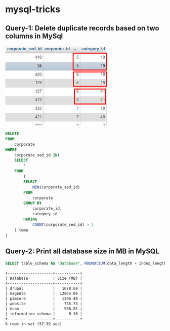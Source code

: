 # mysql-tricks

## Query-1: Delete duplicate records based on two columns in MySql

![Query-1](images/query-1.png)

```sql
DELETE
FROM
    corporate
WHERE
    corporate_sed_id IN(
    SELECT
        *
    FROM
        (
        SELECT
            MIN(corporate_sed_id)
        FROM
            corporate
        GROUP BY
            corporate_id,
            category_id
        HAVING
            COUNT(corporate_sed_id) > 1
    ) temp
)
```

## Query-2: Print all database size in MB in MySQL

```sql
SELECT table_schema AS "Database", ROUND(SUM(data_length + index_length) / 1024 / 1024, 2) AS "Size (MB)"FROM information_schema.TABLES GROUP BY table_schema;
```

```shell
+--------------------+-----------+
| Database           | Size (MB) |
+--------------------+-----------+
| drupal             |   1078.69 |
| magento            |  12864.06 |
| pimcore            |   1206.48 |
| website            |    735.73 |
| ecom               |    986.81 |
| information_schema |      0.16 |
+--------------------+-----------+
6 rows in set (57.39 sec)
```
